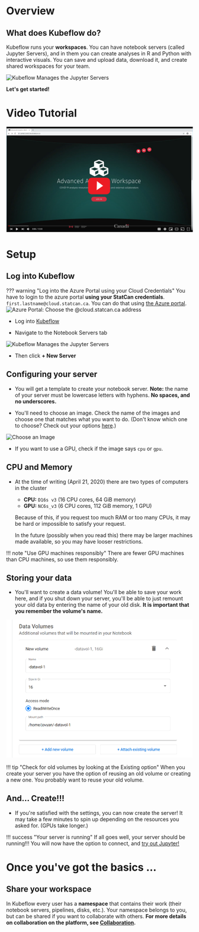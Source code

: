 # Overview

## What does Kubeflow do?

Kubeflow runs your **workspaces**. You can have notebook servers (called Jupyter
Servers), and in them you can create analyses in R and Python with interactive
visuals. You can save and upload data, download it, and create shared workspaces
for your team.

![Kubeflow Manages the Jupyter Servers](../images/jupyter_visual.png)

**Let's get started!**

# Video Tutorial

[![Click here for the video](../images/KubeflowVideo.PNG)](https://www.youtube.com/watch?v=xaI6ExYdxc4&list=PL1zlA2D7AHugkDdiyeUHWOKGKUd3MB_nD&index=1 "Advanced Analytics Workspace - Kubeflow Getting Started")

# Setup

## Log into Kubeflow

<!-- prettier-ignore -->
??? warning "Log into the Azure Portal using your Cloud Credentials"
    You have to login to the azure portal **using your StatCan credentials**.
    `first.lastname@cloud.statcan.ca`. You can do that using
    [the Azure portal](https://portal.azure.com).
    ![Azure Portal: Choose the `@cloud.statcan.ca` address](../images/azure-login.png)

- Log into [Kubeflow](https://kubeflow.covid.cloud.statcan.ca)

- Navigate to the Notebook Servers tab

![Kubeflow Manages the Jupyter Servers](../images/readme/kubeflow_ui.png)

- Then click **+ New Server**

## Configuring your server

- You will get a template to create your notebook server. **Note:** the name of
  your server must be lowercase letters with hyphens. **No spaces, and no
  underscores.**

- You'll need to choose an image. Check the name of the images and choose one
  that matches what you want to do. (Don't know which one to choose? Check out your options 
  [here](../1-Experiments/Selecting-an-Image.md/).)
  
![Choose an Image](../images/kubeflow_choose_an_image.png)

- If you want to use a GPU, check if the image says `cpu` or `gpu`.

## CPU and Memory

- At the time of writing (April 21, 2020) there are two types of computers in
  the cluster

  - **CPU:** `D16s v3` (16 CPU cores, 64 GiB memory)
  - **GPU:** `NC6s_v3` (6 CPU cores, 112 GiB memory, 1 GPU)

  Because of this, if you request too much RAM or too many CPUs, it may be hard
  or impossible to satisfy your request.

  In the future (possibly when you read this) there may be larger machines made
  available, so you may have looser restrictions.

<!-- prettier-ignore -->
!!! note "Use GPU machines responsibly"
    There are fewer GPU machines than CPU machines, so use them responsibly.

## Storing your data

- You'll want to create a data volume! You'll be able to save your work here,
  and if you shut down your server, you'll be able to just remount your old data
  by entering the name of your old disk. **It is important that you remember the
  volume's name.**

![Create a Data Volume](../images/kubeflow_volumes.png)

<!-- prettier-ignore -->
!!! tip "Check for old volumes by looking at the Existing option"
    When you create your server you have the option of reusing an old volume
    or creating a new one. You probably want to reuse your old volume.

## And... Create!!!

- If you're satisfied with the settings, you can now create the server! It may
  take a few minutes to spin up depending on the resources you asked for. (GPUs
  take longer.)

<!-- prettier-ignore -->
!!! success "Your server is running"
    If all goes well, your server should be running!!! You will now have the
    option to connect, and [try out Jupyter!](/daaas/en/1-Experiments/Jupyter)

# Once you've got the basics ...

## Share your workspace

In Kubeflow every user has a **namespace** that contains their work (their
notebook servers, pipelines, disks, etc.). Your namespace belongs to you, but
can be shared if you want to collaborate with others. **For more details on
collaboration on the platform, see
[Collaboration](../4-Collaboration/Overview.md).**
